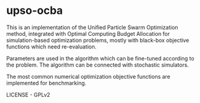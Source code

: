 # upso-ocba
This is an implementation of the Unified Particle Swarm 
Optimization method, integrated with Optimal Computing Budget 
Allocation for simulation-based optimization problems, mostly with 
black-box objective functions which need re-evaluation. 

Parameters are used in the algorithm which can be fine-tuned according to 
the problem. The algorithm can be connected with stochastic simulators. 

The most common numerical optimization objective functions are implemented 
for benchmarking.

LICENSE - GPLv2
